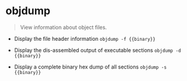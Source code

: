 # objdump
> View information about object files.

- Display the file header information
`objdump -f {{binary}}`

- Display the dis-assembled output of executable sections
`objdump -d {{binary}}`

- Display a complete binary hex dump of all sections
`objdump -s {{binary}}`
